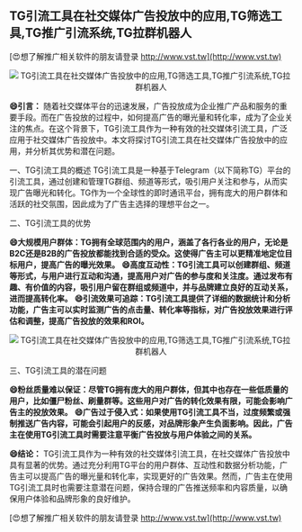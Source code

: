 ## **TG引流工具在社交媒体广告投放中的应用,TG筛选工具,TG推广引流系统,TG拉群机器人**

[😍想了解推广相关软件的朋友请登录 http://www.vst.tw](http://www.vst.tw)

 <center><img src="https://vst.tw/MP4/tuiguang/png/1.png" alt="TG引流工具在社交媒体广告投放中的应用,TG筛选工具,TG推广引流系统,TG拉群机器人"></center>

**😄引言：**
随着社交媒体平台的迅速发展，广告投放成为企业推广产品和服务的重要手段。而在广告投放的过程中，如何提高广告的曝光量和转化率，成为了企业关注的焦点。在这个背景下，TG引流工具作为一种有效的社交媒体引流工具，广泛应用于社交媒体广告投放中。本文将探讨TG引流工具在社交媒体广告投放中的应用，并分析其优势和潜在问题。

一、TG引流工具的概述
TG引流工具是一种基于Telegram（以下简称TG）平台的引流工具，通过创建和管理TG群组、频道等形式，吸引用户关注和参与，从而实现广告曝光和转化。TG作为一个全球性的即时通讯平台，拥有庞大的用户群体和活跃的社交氛围，因此成为了广告主选择的理想平台之一。

二、TG引流工具的优势

**😄大规模用户群体：TG拥有全球范围内的用户，涵盖了各行各业的用户，无论是B2C还是B2B的广告投放都能找到合适的受众。这使得广告主可以更精准地定位目标用户，提高广告的曝光效果。**
**😄高度互动性：TG引流工具可以创建群组、频道等形式，与用户进行互动和沟通，提高用户对广告的参与度和关注度。通过发布有趣、有价值的内容，吸引用户留在群组或频道中，并与品牌建立良好的互动关系，进而提高转化率。**
**😄引流效果可追踪：TG引流工具提供了详细的数据统计和分析功能，广告主可以实时监测广告的点击量、转化率等指标，对广告投放效果进行评估和调整，提高广告投放的效果和ROI。**

 <center><img src="https://vst.tw/MP4/tuiguang/png/0.png" alt="TG引流工具在社交媒体广告投放中的应用,TG筛选工具,TG推广引流系统,TG拉群机器人"></center>

三、TG引流工具的潜在问题

**😄粉丝质量难以保证：尽管TG拥有庞大的用户群体，但其中也存在一些低质量的用户，比如僵尸粉丝、刷量群等。这些用户对广告的转化效果有限，可能会影响广告主的投放效果。**
**😄广告过于侵入式：如果使用TG引流工具不当，过度频繁或强制推送广告内容，可能会引起用户的反感，对品牌形象产生负面影响。因此，广告主在使用TG引流工具时需要注意平衡广告投放与用户体验之间的关系。**

**😄结论：**
TG引流工具作为一种有效的社交媒体引流工具，在社交媒体广告投放中具有显著的优势。通过充分利用TG平台的用户群体、互动性和数据分析功能，广告主可以提高广告的曝光量和转化率，实现更好的广告效果。然而，广告主在使用TG引流工具时也需要注意潜在问题，保持合理的广告推送频率和内容质量，以确保用户体验和品牌形象的良好维护。

[😍想了解推广相关软件的朋友请登录 http://www.vst.tw](http://www.vst.tw)



